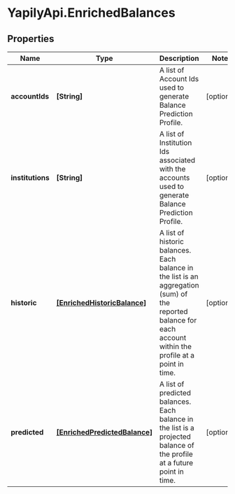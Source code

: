 # YapilyApi.EnrichedBalances

## Properties

Name | Type | Description | Notes
------------ | ------------- | ------------- | -------------
**accountIds** | **[String]** | A list of Account Ids used to generate Balance Prediction Profile. | [optional] 
**institutions** | **[String]** | A list of Institution Ids associated with the accounts used to generate Balance Prediction Profile. | [optional] 
**historic** | [**[EnrichedHistoricBalance]**](EnrichedHistoricBalance.md) | A list of historic balances. Each balance in the list is an aggregation (sum) of the reported balance for each account within the profile at a point in time. | [optional] 
**predicted** | [**[EnrichedPredictedBalance]**](EnrichedPredictedBalance.md) | A list of predicted balances. Each balance in the list is a projected balance of the profile at a future point in time. | [optional] 


